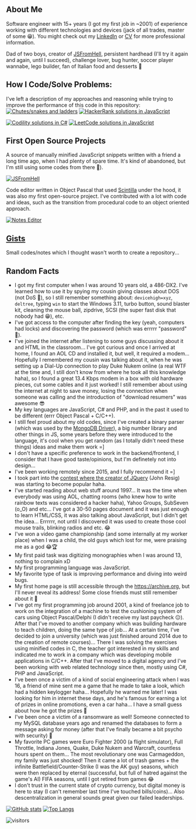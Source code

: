 ## About Me

Software engineer with 15+ years (I got my first job in ~2001) of experience working with different technologies and devices (jack of all trades, master of some 😁). You might check out my [LinkedIn](https://linkedin.com/jonasraoni) or [CV](https://drive.google.com/drive/u/1/folders/1vpI3lD4bKH3yrEljJm_UE1k1rMEJqcn3) for more professional information.

Dad of two boys, creator of [JSFromHell](http://jsfromhell.com), persistent hardhead (I'll try it again and again, until I succeed), challenge lover, bug hunter, soccer player wannabe, lego builder, fan of Italian food and desserts 🥰


## How I Code/Solve Problems:

I've left a description of my approaches and reasoning while trying to improve the performance of this code in this repository:
[![Chutes/snakes and ladders](https://github-readme-stats.vercel.app/api/pin/?username=jonasraoni&repo=chutes-and-ladders)](https://github.com/jonasraoni/chutes-and-ladders)
[![HackerRank solutions in JavaScript](https://github-readme-stats.vercel.app/api/pin/?username=jonasraoni&repo=hackerrank)](https://github.com/jonasraoni/hackerrank)

[![Codility solutions in C#](https://github-readme-stats.vercel.app/api/pin/?username=jonasraoni&repo=codility)](https://github.com/jonasraoni/codility)
[![LeetCode solutions in JavaScript](https://github-readme-stats.vercel.app/api/pin/?username=jonasraoni&repo=leetcode)](https://github.com/jonasraoni/leetcode)


## First Open Source Projects

A source of manually minified JavaScript snippets written with a friend a long time ago, when I had plenty of spare time. It's kind of abandoned, but I'm still using some codes from there 🥰).

[![JSFromHell](https://github-readme-stats.vercel.app/api/pin/?username=jonasraoni&repo=jsfromhell)](https://github.com/jonasraoni/jsfromhell)

Code editor written in Object Pascal that used [Scintilla](https://www.scintilla.org/ScintillaDoc.html) under the hood, it was also my first open-source project. I've contributed with a lot with code and ideas, such as the transition from procedural code to an object oriented approach.

[![Notes Editor](https://github-readme-stats.vercel.app/api/pin/?username=jonasraoni&repo=notes)](https://github.com/jonasraoni/notes)


## [Gists](https://gist.github.com/jonasraoni)

Small codes/notes which I thought wasn't worth to create a repository...


## Random Facts

- I got my first computer when I was around 10 years old, a 486-DX2. I've learned how to use it by spying my cousin giving classes about DOS (not DoS 👀), so I still remember something about: `devicehigh=xyz`, `deltree`, typing `win` to start the Windows 3.11, turbo button, sound blaster kit, cleaning the mouse ball, zipdrive, SCSI (the super fast disk that nobody had 😁), etc.
- I've got access to the computer after finding the key (yeah, computers had locks) and discovering the password (which was errrrr "password" 👀).
- I've joined the internet after listening to some guys discussing about it and HTML in the classroom... I've got curious and once I arrived at home, I found an AOL CD and installed it, but well, it required a modem... Hopefully I remembered my cousin was talking about it, when he was setting up a Dial-Up connection to play Duke Nukem online (a real WTF at the time and, I still don't know from where he took all this knowledge haha), so I found a great 13.4 Kbps modem in a box with old hardware pieces, cut some cables and it just worked! I still remember about using the internet at night to save money, losing the connection when someone was calling and the introduction of "download resumers" was awesome 😎
- My key languages are JavaScript, C# and PHP, and in the past it used to be different (errr Object Pascal + C/C++).
- I still feel proud about my old codes, since I've created a binary parser (which was used by the [MongoDB Driver](http://christiankvalheim.com/project/mongodb-native/#credits:2d4bed8c133910cf12f420f60fbee804)), a big number library and other things in JS, some years before they were introduced to the language, it's cool when you get random (as I totally didn't need these things) ideas and make them work =]
- I don't have a specific preference to work in the backend/frontend, I consider that I have good taste/opinions, but I'm definetely not into design...
- I've been working remotely since 2015, and I fully recommend it =]
- I took part into the [contest where the creator of JQuery](https://www.quirksmode.org/blog/archives/2005/09/addevent_recodi.html#c2757) (John Resig) was starting to become popular haha.
- I've started reading about web stuff around 1997... It was the time when everybody was using AOL, chatting rooms (who knew how to write rainbow texts was considered a hacker haha), Yahoo Groups, SubSeven (o_O) and etc... I've got a 30-50 pages document and it was just enough to learn HTML/CSS, it was also talking about JavaScript, but I didn't get the idea... Errrrrr, not until I discovered it was used to create those cool mouse trails, blinking radios and etc. 😂
- I've won a video game championship (and some internally at my worker place) when I was a child, the old guys which lost for me, were praising me as a god 😂🏆
- My first paid task was digitizing monographies when I was around 13, nothing to complain xD
- My first programming language was JavaScript.
- My favorite type of task is improving performance and diving into weird bugs.
- My first home page is still accessible through the https://archive.org, but I'll never reveal its address! Some close friends must still remember about it 👀
- I've got my first programming job around 2001, a kind of freelance job to work on the integration of a machine to test the cushioning system of cars using Object Pascal/Delphi (I didn't receive my last paycheck 😑). After that I've moved to another company which was building hardware to teach children, doing the same type of job... At a certain time, I've decided to join a university (which was just finished around 2014 due to the creation of remote courses)... There I was solving the exercises using minified codes in C, the teacher got interested in my skills and indicated me to work in a company which was developing mobile applications in C/C++. After that I've moved to a digital agency and I've been working with web related technology since then, mostly using C#, PHP and JavaScript.
- I've been once a victim of a kind of social engineering attack when I was 16, a friend of mine sent me a game that he made to take a look, which had a hidden keylogger haha... Hopefully he warned me later! I was looking for him in internet these days, and he's famous for earning a lot of prizes in online promotions, even a car haha... I have a small guess about how he got the prizes 👀
- I've been once a victim of a ransomware as well! Someone connected to my MySQL database years ago and renamed the databases to form a message asking for money (after that I've finally became a bit psycho with security) 💩
- My favorite PC games were Euro Fighter 2000 (a flight simulator), Full Throttle, Indiana Jones, Quake, Duke Nukem and Warcraft, countless hours spent on them... The most revolutionary one was Carmageddon, my family was just shocked! Then it came a lot of trash games + the infinite Battlefield/Counter-Strike (I was the AK guy) seasons, which were then replaced by eternal (successful, but full of hatred against the game's AI) FIFA seasons, until I got retired from games 😂
- I don't trust in the current state of crypto currency, but digital money is here to stay (I can't remember last time I've touched bills/coins)... Also descentralization in general sounds great given our failed leaderships.

[![GitHub stats](https://github-readme-stats.vercel.app/api?username=jonasraoni)](https://github.com/jonasraoni)
[![Top Langs](https://github-readme-stats.vercel.app/api/top-langs/?username=jonasraoni&layout=compact&langs_count=10)](https://github.com/jonasraoni)

![visitors](https://visitor-badge.glitch.me/badge?page_id=jonasraoni.visitor-badge)

